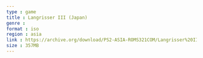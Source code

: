 ```yaml
---
type : game
title : Langrisser III (Japan)
genre : 
format : iso
region : asia
link : https://archive.org/download/PS2-ASIA-ROMS321COM/Langrisser%20III%20%28Japan%29.7z
size : 357MB
---
```


